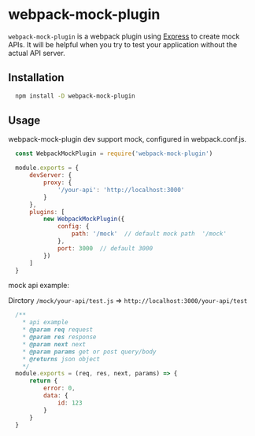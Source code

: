 # webpack-mock-plugin
`webpack-mock-plugin` is a webpack plugin using [Express](https://expressjs.com/) to create mock APIs. It will be helpful when you try to test your application without the actual API server.

## Installation
```bash
  npm install -D webpack-mock-plugin
```

## Usage
webpack-mock-plugin dev support mock, configured in webpack.conf.js.
```js
  const WebpackMockPlugin = require('webpack-mock-plugin')

  module.exports = {
      devServer: {
          proxy: {
              '/your-api': 'http://localhost:3000'
          }
      },
      plugins: [
          new WebpackMockPlugin({
              config: {
                  path: '/mock'  // default mock path  '/mock'
              },
              port: 3000  // default 3000 
          })
      ]
  }
```
mock api example:

Dirctory `/mock/your-api/test.js` => `http://localhost:3000/your-api/test`
```js
  /**
    * api example
    * @param req request
    * @param res response
    * @param next next
    * @param params get or post query/body
    * @returns json object
    */
  module.exports = (req, res, next, params) => {
      return {
          error: 0,
          data: {
              id: 123
          }
      }
  }
```
